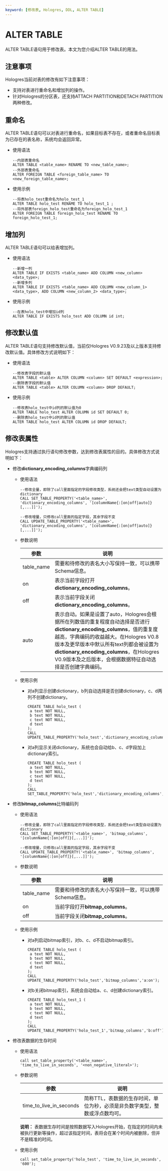 ```yaml
---
keyword: [修改表, Hologres, DDL, ALTER TABLE]
---
```


# ALTER TABLE

ALTER TABLE语句用于修改表。本文为您介绍ALTER TABLE的用法。

## 注意事项

Hologres当前对表的修改有如下注意事项：

-   支持对表进行重命名和增加列的操作。
-   针对Hologres的分区表，还支持ATTACH PARTITION和DETACH PARTITION两种修改。

## 重命名

ALTER TABLE语句可以对表进行重命名，如果目标表不存在，或者重命名目标表为已存在的表名称，系统均会返回异常。

-   使用语法

    ```
    --内部表重命名
    ALTER TABLE <table_name> RENAME TO <new_table_name>;
    --外部表重命名
    ALTER FOREIGN TABLE <foreign_table_name> TO <new_foreign_table_name>;
    ```

-   使用示例

    ```
    --将表holo_test重命名为holo_test_1
    ALTER TABLE holo_test RENAME TO holo_test_1 ;
    --将外部表foreign_holo_test重命名为foreign_holo_test_1
    ALTER FOREIGN TABLE foreign_holo_test RENAME TO foreign_holo_test_1;
    ```


## 增加列

ALTER TABLE语句可以给表增加列。

-   使用语法

    ```
    --新增一列
    ALTER TABLE IF EXISTS <table_name> ADD COLUMN <new_column> <data_type>;
    --新增多列
    ALTER TABLE IF EXISTS <table_name> ADD COLUMN <new_column_1> <data_type>, ADD COLUMN <new_column_2> <data_type>; 
    ```

-   使用示例

    ```
    --在表holo_test中增加id列
    ALTER TABLE IF EXISTS holo_test ADD COLUMN id int;
    ```


## 修改默认值

ALTER TABLE语句支持修改默认值，当前仅Hologres V0.9.23及以上版本支持修改默认值。具体修改方式说明如下：

-   使用语法

    ```
    --修改表字段的默认值
    ALTER TABLE <table> ALTER COLUMN <column> SET DEFAULT <expression>;
    --删除表字段的默认值
    ALTER TABLE <table> ALTER COLUMN <column> DROP DEFAULT;
    ```

-   使用示例

    ```
    --修改表holo_test中id列的默认值为0
    ALTER TABLE holo_test ALTER COLUMN id SET DEFAULT 0;
    --删除表holo_test中id列的默认值
    ALTER TABLE holo_test ALTER COLUMN id DROP DEFAULT;
    ```


## 修改表属性

Hologres支持通过执行语句修改参数，达到修改表属性的目的。具体修改方式说明如下：

-   修改**dictionary\_encoding\_columns**字典编码列
    -   使用语法

        ```
        --修改全量，即除了call里面指定的字段修改类型，系统还会把text类型自动设置为dictionary
        CALL SET_TABLE_PROPERTY('<table_name>', 'dictionary_encoding_columns', '[columnName{:[on|off|auto]}[,...]]');
        
        --修改增量，只修改call里面的指定字段，其余字段不变
        CALL UPDATE_TABLE_PROPERTY('<table_name>', 'dictionary_encoding_columns', '[columnName{:[on|off|auto]}[,...]]');
        ```

    -   参数说明

        |参数|说明|
        |--|--|
        |table\_name|需要和待修改的表名大小写保持一致，可以携带Schema信息。|
        |on|表示当前字段打开**dictionary\_encoding\_columns**。|
        |off|表示当前字段关闭**dictionary\_encoding\_columns**。|
        |auto|表示自动。如果是设置了auto，Hologres会根据所在列数值的重复程度自动选择是否进行**dictionary\_encoding\_columns**，值的重复度越高，字典编码的收益越大。在Hologres V0.8版本及更早版本中默认所有text列都会被设置为**dictionary\_encoding\_columns**，在Hologres V0.9版本及之后版本，会根据数据特征自动选择是否创建字典编码。|

    -   使用示例
        -   对a列显示创建dictionary，b列自动选择是否创建dictionary，c、d两列不创建dictionary。

            ```
            CREATE TABLE holo_test (
             a text NOT NULL,
             b text NOT NULL,
             c text NOT NULL,
             d text
            );
            CALL UPDATE_TABLE_PROPERTY('holo_test','dictionary_encoding_columns','a:on,b:auto');
            ```

        -   对a列显示关闭dictionary，系统也会自动给b、c、d字段加上dictionary索引。

            ```
            CREATE TABLE holo_test (
             a text NOT NULL,
             b text NOT NULL,
             c text NOT NULL,
             d text
            );
            CALL SET_TABLE_PROPERTY('holo_test','dictionary_encoding_columns','a:off');
            ```

-   修改**bitmap\_columns**比特编码列
    -   使用语法

        ```
        --修改全量，即除了call里面指定的字段修改类型，系统还会把text类型自动设置为dictionary
        CALL SET_TABLE_PROPERTY('<table_name>', 'bitmap_columns', '[columnName{:[on|off]}[,...]]');
        
        --修改增量，只修改call里面的指定字段，其余字段不变
        CALL UPDATE_TABLE_PROPERTY('<table_name>', 'bitmap_columns', '[columnName{:[on|off]}[,...]]');
        ```

    -   参数说明

        |参数|说明|
        |--|--|
        |table\_name|需要和待修改的表名大小写保持一致，可以携带Schema信息。|
        |on|当前字段打开**bitmap\_columns**。|
        |off|当前字段关闭**bitmap\_columns**。|

    -   使用示例
        -   对a列启动bitmap索引，对b、c、d不启动bitmap索引。

            ```
            CREATE TABLE holo_test (
             a text NOT NULL,
             b text NOT NULL,
             c text NOT NULL,
             d text
            );
            CALL UPDATE_TABLE_PROPERTY('holo_test','bitmap_columns','a:on');
            ```

        -   对b关闭bitmap索引，系统会自动给a、c、d创建dictionary索引。

            ```
            CREATE TABLE holo_test_1 (
             a text NOT NULL,
             b text NOT NULL,
             c text NOT NULL,
             d text
            );
            CALL UPDATE_TABLE_PROPERTY('holo_test_1','bitmap_columns','b:off');
            ```

-   修改表数据的生存时间
    -   使用语法

        ```
        call set_table_property('<table_name>', 'time_to_live_in_seconds', '<non_negative_literal>');
        ```

    -   参数说明

        |参数|说明|
        |--|--|
        |time\_to\_live\_in\_seconds|简称TTL，表数据的生存时间，单位为秒，必须是非负数字类型，整数或浮点数均可。|

        **说明：** 表数据生存时间是按照数据写入Hologres开始，在指定的时间内未被执行更新等操作，超过该指定时间，表将会在某个时间内被删除，但并不是精准的时间。

    -   使用示例

        ```
        call set_table_property('holo_test', 'time_to_live_in_seconds', '600');
        ```


